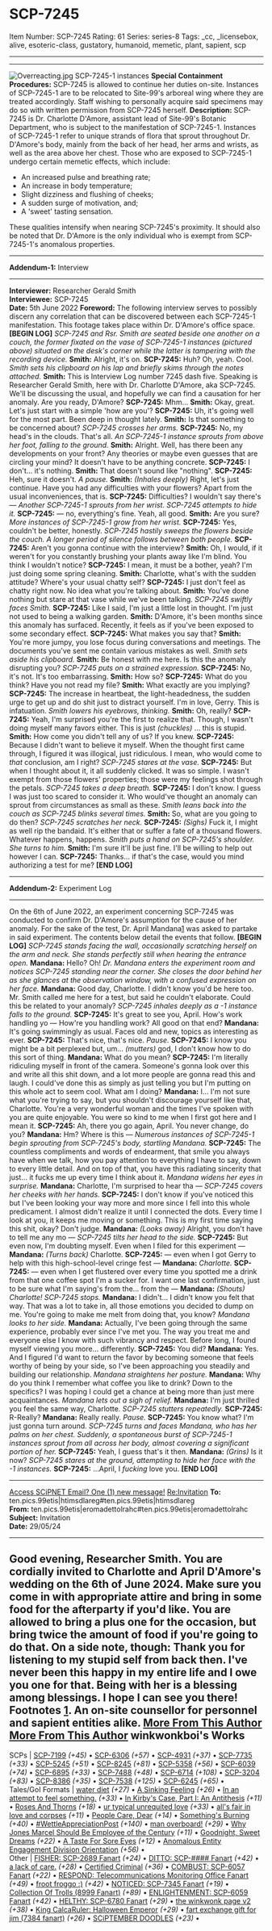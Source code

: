 # SCP-7245
Item Number: SCP-7245
Rating: 61
Series: series-8
Tags: _cc, _licensebox, alive, esoteric-class, gustatory, humanoid, memetic, plant, sapient, scp

---

* * *
![Overreacting.jpg](https://scp-wiki.wikidot.com/local--files/scp-7245/Overreacting.jpg)
SCP-7245-1 instances
**Special Containment Procedures:** SCP-7245 is allowed to continue her duties on-site. Instances of SCP-7245-1 are to be relocated to Site-99's arboreal wing where they are treated accordingly. Staff wishing to personally acquire said specimens may do so with written permission from SCP-7245 herself.
**Description:** SCP-7245 is Dr. Charlotte D'Amore, assistant lead of Site-99's Botanic Department, who is subject to the manifestation of SCP-7245-1.
Instances of SCP-7245-1 refer to unique strands of flora that sprout throughout Dr. D'Amore's body, mainly from the back of her head, her arms and wrists, as well as the area above her chest. Those who are exposed to SCP-7245-1 undergo certain memetic effects, which include:
  * An increased pulse and breathing rate;
  * An increase in body temperature;
  * Slight dizziness and flushing of cheeks;
  * A sudden surge of motivation, and;
  * A 'sweet' tasting sensation.

These qualities intensify when nearing SCP-7245's proximity. It should also be noted that Dr. D'Amore is the only individual who is exempt from SCP-7245-1's anomalous properties.
* * *
**Addendum-1:** Interview
* * *
**Interviewer:** Researcher Gerald Smith  
**Interviewee:** SCP-7245  
**Date:** 5th June 2022
**Foreword:** The following interview serves to possibly discern any correlation that can be discovered between each SCP-7245-1 manifestation. This footage takes place within Dr. D'Amore's office space.
**[BEGIN LOG]**
_SCP-7245 and Rsr. Smith are seated beside one another on a couch, the former fixated on the vase of SCP-7245-1 instances (pictured above) situated on the desk's corner while the latter is tampering with the recording device._
**Smith:** Alright, it's on.
**SCP-7245:** Huh? Oh, yeah. Cool.
_Smith sets his clipboard on his lap and briefly skims through the notes attached._
**Smith:** This is Interview Log number 7245 dash five. Speaking is Researcher Gerald Smith, here with Dr. Charlotte D'Amore, aka SCP-7245. We'll be discussing the usual, and hopefully we can find a causation for her anomaly. Are you ready, D'Amore?
**SCP-7245:** Mhm…
**Smith:** Okay, great. Let's just start with a simple 'how are you'?
**SCP-7245:** Uh, it's going well for the most part. Been deep in thought lately.
**Smith:** Is that something to be concerned about?
_SCP-7245 crosses her arms._
**SCP-7245:** No, my head's in the clouds. That's all.
_An SCP-7245-1 instance sprouts from above her foot, falling to the ground._
**Smith:** Alright. Well, has there been any developments on your front? Any theories or maybe even guesses that are circling your mind? It doesn't have to be anything concrete.
**SCP-7245:** I don't… it's nothing.
**Smith:** That doesn't sound like "nothing".
**SCP-7245:** Heh, sure it doesn't.
_A pause._
**Smith:** _(Inhales deeply)_ Right, let's just continue. Have you had any difficulties with your flowers? Apart from the usual inconveniences, that is.
**SCP-7245:** Difficulties? I wouldn't say there's —
_Another SCP-7245-1 sprouts from her wrist. SCP-7245 attempts to hide it._
**SCP-7245:** — no, everything's fine. Yeah, all good.
**Smith:** Are you sure?
_More instances of SCP-7245-1 grow from her wrist._
**SCP-7245:** Yes, couldn't be better, honestly.
_SCP-7245 hastily sweeps the flowers beside the couch. A longer period of silence follows between both people._
**SCP-7245:** Aren't you gonna continue with the interview?
**Smith:** Oh, I would, if it weren't for you constantly brushing your plants away like I'm blind. You think I wouldn't notice?
**SCP-7245:** I mean, it must be a bother, yeah? I'm just doing some spring cleaning.
**Smith:** Charlotte, what's with the sudden attitude? Where's your usual chatty self?
**SCP-7245:** I just don't feel as chatty right now. No idea what you're talking about.
**Smith:** You've done nothing but stare at that vase while we've been talking.
_SCP-7245 swiftly faces Smith._
**SCP-7245:** Like I said, I'm just a little lost in thought. I'm just not used to being a walking garden.
**Smith:** D'Amore, it's been months since this anomaly has surfaced. Recently, it feels as if you've been exposed to some secondary effect.
**SCP-7245:** What makes you say that?
**Smith:** You're more jumpy, you lose focus during conversations and meetings. The documents you've sent me contain various mistakes as well.
_Smith sets aside his clipboard._
**Smith:** Be honest with me here. Is this the anomaly disrupting you?
_SCP-7245 puts on a strained expression._
**SCP-7245:** No, it's not. It's too embarrassing.
**Smith:** How so?
**SCP-7245:** What do you think? Have you not read my file?
**Smith:** What exactly are you implying?
**SCP-7245:** The increase in heartbeat, the light-headedness, the sudden urge to get up and do shit just to distract yourself. I'm in love, Gerry. This is infatuation.
_Smith lowers his eyebrows, thinking._
**Smith:** Oh, really?
**SCP-7245:** Yeah, I'm surprised you're the first to realize that. Though, I wasn't doing myself many favors either. This is just _(chuckles)_ … this is stupid.
**Smith:** How come you didn't tell any of us? If you knew.
**SCP-7245:** Because I didn't want to believe it myself. When the thought first came through, I figured it was illogical, just ridiculous. I mean, who would come to _that_ conclusion, am I right?
_SCP-7245 stares at the vase._
**SCP-7245:** But when I thought about it, it all suddenly clicked. It was so simple. I wasn't exempt from those flowers' properties; those were my feelings shot through the petals.
_SCP-7245 takes a deep breath._
**SCP-7245:** I don't know. I guess I was just too scared to consider it. Who would've thought an anomaly can sprout from circumstances as small as these.
_Smith leans back into the couch as SCP-7245 blinks several times._
**Smith:** So, what are you going to do then?
_SCP-7245 scratches her neck._
**SCP-7245:** _(Sighs)_ Fuck it, I might as well rip the bandaid. It's either that or suffer a fate of a thousand flowers. Whatever happens, happens.
_Smith puts a hand on SCP-7245's shoulder. She turns to him._
**Smith:** I'm sure it'll be just fine. I'll be willing to help out however I can.
**SCP-7245:** Thanks… if that's the case, would you mind authorizing a test for me?
**[END LOG]**
* * *
**Addendum-2:** Experiment Log
* * *
On the 6th of June 2022, an experiment concerning SCP-7245 was conducted to confirm Dr. D'Amore's assumption for the cause of her anomaly. For the sake of the test, Dr. April Mandana[1](javascript:;) was asked to partake in said experiment. The contents below detail the events that follow.
**[BEGIN LOG]**
_SCP-7245 stands facing the wall, occasionally scratching herself on the arm and neck. She stands perfectly still when hearing the entrance open._
**Mandana:** Hello? Oh!
_Dr. Mandana enters the experiment room and notices SCP-7245 standing near the corner. She closes the door behind her as she glances at the observation window, with a confused expression on her face._
**Mandana:** Good day, Charlotte. I didn't know you'd be here too. Mr. Smith called me here for a test, but said he couldn't elaborate. Could this be related to your anomaly?
_SCP-7245 inhales deeply as a -1 instance falls to the ground._
**SCP-7245:** It's great to see you, April. How's work handling yo — How're you handling work? All good on that end?
**Mandana:** It's going swimmingly as usual. Faces old and new, topics as interesting as ever.
**SCP-7245:** That's nice, that's nice.
_Pause._
**SCP-7245:** I know you might be a bit perplexed but, um… _(mutters)_ god, I don't know how to do this sort of thing.
**Mandana:** What do you mean?
**SCP-7245:** I'm literally ridiculing myself in front of the camera. Someone's gonna look over this and write all this shit down, and a lot more people are gonna read this and laugh. I could've done this as simply as just telling you but I'm putting on this whole act to seem cool. What am I doing?
**Mandana:** I… I'm not sure what you're trying to say, but you shouldn't discourage yourself like that, Charlotte. You're a very wonderful woman and the times I've spoken with you are quite enjoyable. You were so kind to me when I first got here and I mean it.
**SCP-7245:** Ah, there you go again, April. You never change, do you?
**Mandana:** Hm? Where is this —
_Numerous instances of SCP-7245-1 begin sprouting from SCP-7245's body, startling Mandana._
**SCP-7245:** The countless compliments and words of endearment, that smile you always have when we talk, how you pay attention to everything I have to say, down to every little detail. And on top of that, you have this radiating sincerity that just… it fucks me up every time I think about it.
_Mandana widens her eyes in surprise._
**Mandana:** Charlotte, I'm surprised to hear tha —
_SCP-7245 covers her cheeks with her hands._
**SCP-7245:** I don't know if you've noticed this but I've been looking your way more and more since I fell into this whole predicament. I almost didn't realize it until I connected the dots. Every time I look at you, it keeps me moving or something. This is my first time saying this shit, okay? Don't judge.
**Mandana:** _(Looks away)_ Alright, you don't have to tell me any mo —
_SCP-7245 tilts her head to the side._
**SCP-7245:** But even now, I'm doubting myself. Even when I filed for this experiment —
**Mandana:** _(Turns back)_ Charlotte.
**SCP-7245:** — even when I got Gerry to help with this high-school-level cringe fest —
**Mandana:** _Charlotte._
**SCP-7245:** — even when I get flustered over every time you spotted me a drink from that one coffee spot I'm a sucker for. I want one last confirmation, just to be sure what I'm saying's from the… from the —
**Mandana:** _(Shouts) Charlotte!_
_SCP-7245 stops._
**Mandana:** I didn't… I didn't know you felt that way. That was a lot to take in, all those emotions you decided to dump on me. You're going to make me melt from doing that, you know?
_Mandana looks to her side._
**Mandana:** Actually, I've been going through the same experience, probably ever since I've met you. The way you treat me and everyone else I know with such vibrancy and respect. Before long, I found myself viewing you more… differently.
**SCP-7245:** You did?
**Mandana:** Yes. And I figured I'd want to return the favor by becoming someone that feels worthy of being by your side, so I've been approaching you steadily and building our relationship.
_Mandana straightens her posture._
**Mandana:** Why do you think I remember what coffee you like to drink? Down to the specifics? I was hoping I could get a chance at being more than just mere acquaintances.
_Mandana lets out a sigh of relief._
**Mandana:** I'm just thrilled you feel the same way, Charlotte.
_SCP-7245 stutters repeatedly._
**SCP-7245:** R-Really?
**Mandana:** Really really.
_Pause._
**SCP-7245:** You know what? I'm just gonna turn around.
_SCP-7245 turns and faces Mandana, who has her palms on her chest. Suddenly, a spontaneous burst of SCP-7245-1 instances sprout from all across her body, almost covering a significant portion of her._
**SCP-7245:** Yeah, I guess that's it then.
**Mandana:** _(Grins)_ Is it now?
_SCP-7245 stares at the ground, attempting to hide her face with the -1 instances._
**SCP-7245:** …April, I _fucking_ love you.
**[END LOG]**
* * *
[Access SCiPNET Email? One (1) new message!](javascript:;)
[Re:Invitation](javascript:;)
**To:** ten.pics.99etis|htimsdlareg#ten.pics.99etis|htimsdlareg  
**From:** ten.pics.99etis|eromadettolrahc#ten.pics.99etis|eromadettolrahc  
**Subject:** Invitation  
**Date:** 29/05/24
* * *
Good evening, Researcher Smith.
You are cordially invited to Charlotte and April D'Amore's wedding on the 6th of June 2024. Make sure you come in with appropriate attire and bring in some food for the afterparty if you'd like. You are allowed to bring a plus one for the occasion, but bring twice the amount of food if you're going to do that.
On a side note, though: Thank you for listening to my stupid self from back then. I've never been this happy in my entire life and I owe you one for that. Being with her is a blessing among blessings.
I hope I can see you there!
Footnotes
[1](javascript:;). An on-site counsellor for personnel and sapient entities alike.
[More From This Author](javascript:;)
[More From This Author](javascript:;)
winkwonkboi's Works  
---  
SCPs |  [SCP-7199](/scp-7199) _(+45)_ • [SCP-6306](/scp-6306) _(+57)_ • [SCP-4931](/scp-4931) _(+37)_ • [SCP-7735](/scp-7735) _(+33)_ • [SCP-5245](/scp-5245) _(+51)_ • [SCP-8245](/scp-8245) _(+81)_ • [SCP-5358](/scp-5358) _(+56)_ • [SCP-6039](/scp-6039) _(+74)_ • [SCP-6895](/scp-6895) _(+33)_ • [SCP-7488](/scp-7488) _(+48)_ • [SCP-6714](/scp-6714) _(+108)_ • [SCP-3204](/scp-3204) _(+83)_ • [SCP-8386](/scp-8386) _(+35)_ • [SCP-7538](/scp-7538) _(+125)_ • [SCP-6245](/scp-6245) _(+65)_ •  
Tales/GoI Formats |  [water diet](/water-diet) _(+27)_ • [A Sinking Feeling](/a-sinking-feeling) _(+26)_ • [In an attempt to feel something.](/in-an-attempt-to-feel-something) _(+33)_ • [In Kirby's Case, Part I: An Antithesis](/inkirbycase1) _(+11)_ • [Roses And Thorns](/roses-and-thorns) _(+18)_ • [ur typical unrequited love](/ur-typical-unrequited-love) _(+33)_ • [all's fair in love and corpses](/all-s-fair-in-love-and-corpses) _(+11)_ • [People Care, Dear](/people-care-dear) _(+14)_ • [Something's Burning](/something-burning) _(+40)_ • [#WettleAppreciationPost](/wettle-appreciation-post) _(+140)_ • [man overboard!](/man-overboard) _(+29)_ • [Why Jones Marcel Should Be Employee of the Century](/employee-of-the-century) _(+11)_ • [Goodnight, Sweet Dreams](/goodnight-sweet-dreams) _(+22)_ • [A Taste For Sore Eyes](/a-taste-for-sore-eyes) _(+12)_ • [Anomalous Entity Engagement Division Orientation](/aeed-orientation) _(+56)_ •  
Other |  [FISHER: SCP-2689 Fanart](/art:fisher-2689-fanart) _(+24)_ • [DITTO: SCP-#### Fanart](/art:ditto-6869-fanart) _(+42)_ • [a lack of care.](/art:a-lack-of-care) _(+28)_ • [Certified Criminal](/art:certified-criminal) _(+36)_ • [COMBUST: SCP-6057 Fanart](/art:combust-6057-fanart) _(+22)_ • [RESPOND: Telecommunications Monitoring Office Fanart](/art:respond-tmo-fanart) _(+49)_ • [froot froggo :)](/art:froot-froggo) _(+42)_ • [NOTICED: SCP-7345 Fanart](/art:noticed-7345-fanart) _(+19)_ • [Collection Of Trolls (8999 Fanart)](/art:collection-of-trolls) _(+89)_ • [ENLIGHTENMENT: SCP-6059 Fanart](/art:enlightenment-6059-fanart) _(+42)_ • [HELTHY: SCP-6780 Fanart](/art:helthy-6780-fanart) _(+29)_ • [the winkwonk page v2](/the-winkwonk-page) _(+38)_ • [King CalcaRuler: Halloween Emperor](/art:king-calcaruler-halloween-emperor) _(+29)_ • [fart exchange gift for jim (7384 fanart)](/art:jim-fart-exchange) _(+26)_ • [SCiPTEMBER DOODLES](/art:sciptember-doodles) _(+23)_ •